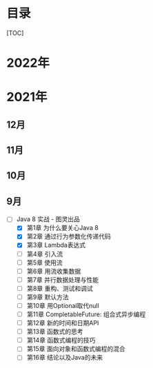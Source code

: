# 目录
[TOC]

# 2022年
# 2021年

## 12月
## 11月
## 10月

## 9月
- [ ] Java 8 实战 - 图灵出品
    - [X] 第1章 为什么要关心Java 8
    - [X] 第2章 通过行为参数化传递代码
    - [X] 第3章 Lambda表达式
    - [ ] 第4章 引入流
    - [ ] 第5章 使用流
    - [ ] 第6章 用流收集数据
    - [ ] 第7章 并行数据处理与性能
    - [ ] 第8章 重构、测试和调试
    - [ ] 第9章 默认方法
    - [ ] 第10章 用Optional取代null
    - [ ] 第11章 CompletableFuture: 组合式异步编程
    - [ ] 第12章 新的时间和日期API
    - [ ] 第13章 函数式的思考
    - [ ] 第14章 函数式编程的技巧
    - [ ] 第15章 面向对象和函数式编程的混合
    - [ ] 第16章 结论以及Java的未来